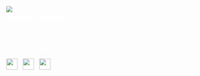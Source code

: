 <!DOCTYPE html>
<html lang="en">
<head>
    <meta charset="UTF-8">
    <meta name="viewport" content="width=device-width, initial-scale=1.0">
    <style>
        body {
            font-family: Arial, sans-serif;
            background-image: url('https://images.pond5.com/space-cartoon-animated-background-footage-075133825_iconl.jpeg'); /* Replace 'background-image.jpg' with the URL of your background image */
            background-size: cover;
            background-position: center;
            color: #fff;
            padding: 20px;
        }
        h1 {
            margin-top: 0;
        }
        hr {
            border: 0;
            height: 1px;
            background: #fff;
            margin: 20px 0;
        }
        .languages {
            margin-top: 20px;
        }
        .languages img {
            width: 30px;
            margin-right: 10px;
        }
    </style>
</head>
<body>
    <img src="https://gifdb.com/images/high/colorful-welcome-text-qrte99k2a28j5mq2.gif" alt="Welcome GIF">
    <h1>Hello <em>there!</em></h1>
    <hr>
    <p>My name is Prerna. I'm an economics graduate who loves to code in Python. Feel free to explore!</p>
    <div class="languages">
        <img src="python-logo.png" alt="Python">
        <img src="sql-logo.png" alt="SQL">
        <img src="github-logo.png" alt="GitHub">
    </div>
</body>
</html>


